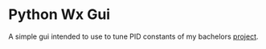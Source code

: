 # Python Wx Gui
A simple gui intended to use to tune PID constants of my bachelors [project](https://github.com/kuralme/Quadrotor_testbed). 